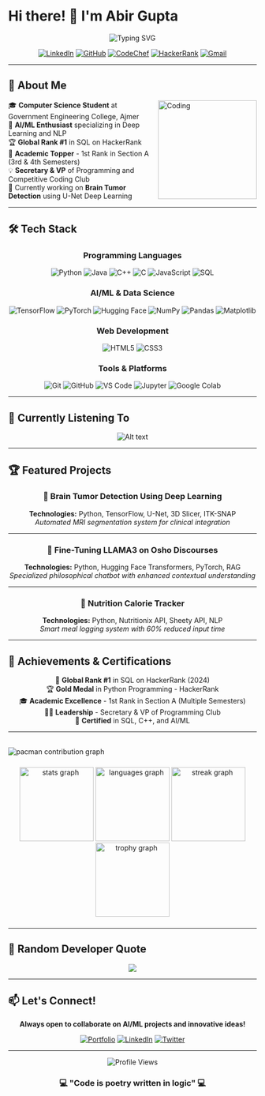 # Hi there! 👋 I'm Abir Gupta

<div align="center">
  <img src="https://readme-typing-svg.herokuapp.com?font=Fira+Code&size=30&duration=3000&pause=1000&color=00D9FF&center=true&vCenter=true&width=600&lines=AI+%26+ML+Enthusiast;Full+Stack+Developer;Competitive+Programmer;Open+Source+Contributor" alt="Typing SVG" />
</div>

<div align="center">
  
[![LinkedIn](https://img.shields.io/badge/LinkedIn-0077B5?style=for-the-badge&logo=linkedin&logoColor=white)](https://linkedin.com/in/abirxgpt)
[![GitHub](https://img.shields.io/badge/GitHub-100000?style=for-the-badge&logo=github&logoColor=white)](https://github.com/abirxgpt)
[![CodeChef](https://img.shields.io/badge/CodeChef-5B4638?style=for-the-badge&logo=codechef&logoColor=white)](https://codechef.com/users/abirxgpt)
[![HackerRank](https://img.shields.io/badge/HackerRank-2EC866?style=for-the-badge&logo=hackerrank&logoColor=white)](https://hackerrank.com/profile/abirxgpt)
[![Gmail](https://img.shields.io/badge/Gmail-D14836?style=for-the-badge&logo=gmail&logoColor=white)](mailto:abir.guptaaa@gmail.com)

</div>

---

## 🚀 About Me

<img align="right" alt="Coding" width="200" src="https://media.giphy.com/media/qgQUggAC3Pfv687qPC/giphy.gif">

🎓 **Computer Science Student** at Government Engineering College, Ajmer  
🧠 **AI/ML Enthusiast** specializing in Deep Learning and NLP  
🏆 **Global Rank #1** in SQL on HackerRank  
🥇 **Academic Topper** - 1st Rank in Section A (3rd & 4th Semesters)  
💡 **Secretary & VP** of Programming and Competitive Coding Club  
🔬 Currently working on **Brain Tumor Detection** using U-Net Deep Learning  

---

## 🛠️ Tech Stack

<div align="center">

### Programming Languages
![Python](https://img.shields.io/badge/Python-3776AB?style=for-the-badge&logo=python&logoColor=white)
![Java](https://img.shields.io/badge/Java-ED8B00?style=for-the-badge&logo=openjdk&logoColor=white)
![C++](https://img.shields.io/badge/C++-00599C?style=for-the-badge&logo=c%2B%2B&logoColor=white)
![C](https://img.shields.io/badge/C-00599C?style=for-the-badge&logo=c&logoColor=white)
![JavaScript](https://img.shields.io/badge/JavaScript-F7DF1E?style=for-the-badge&logo=javascript&logoColor=black)
![SQL](https://img.shields.io/badge/SQL-4479A1?style=for-the-badge&logo=mysql&logoColor=white)

### AI/ML & Data Science
![TensorFlow](https://img.shields.io/badge/TensorFlow-FF6F00?style=for-the-badge&logo=tensorflow&logoColor=white)
![PyTorch](https://img.shields.io/badge/PyTorch-EE4C2C?style=for-the-badge&logo=pytorch&logoColor=white)
![Hugging Face](https://img.shields.io/badge/🤗%20Hugging%20Face-FFD21E?style=for-the-badge)
![NumPy](https://img.shields.io/badge/NumPy-013243?style=for-the-badge&logo=numpy&logoColor=white)
![Pandas](https://img.shields.io/badge/Pandas-150458?style=for-the-badge&logo=pandas&logoColor=white)
![Matplotlib](https://img.shields.io/badge/Matplotlib-11557c?style=for-the-badge)

### Web Development
![HTML5](https://img.shields.io/badge/HTML5-E34F26?style=for-the-badge&logo=html5&logoColor=white)
![CSS3](https://img.shields.io/badge/CSS3-1572B6?style=for-the-badge&logo=css3&logoColor=white)

### Tools & Platforms
![Git](https://img.shields.io/badge/Git-F05032?style=for-the-badge&logo=git&logoColor=white)
![GitHub](https://img.shields.io/badge/GitHub-100000?style=for-the-badge&logo=github&logoColor=white)
![VS Code](https://img.shields.io/badge/VS%20Code-007ACC?style=for-the-badge&logo=visual-studio-code&logoColor=white)
![Jupyter](https://img.shields.io/badge/Jupyter-F37626?style=for-the-badge&logo=jupyter&logoColor=white)
![Google Colab](https://img.shields.io/badge/Google%20Colab-F9AB00?style=for-the-badge&logo=googlecolab&logoColor=white)

</div>

---

## 🎵 Currently Listening To

<div align="center">
  
![Alt text](https://spotify-recently-played-readme.vercel.app/api?user=31hqkr4fzrcaqhxg3u6544ksqyci)
</div>

---

## 🏆 Featured Projects

<div align="center">

### 🧠 Brain Tumor Detection Using Deep Learning
**Technologies:** Python, TensorFlow, U-Net, 3D Slicer, ITK-SNAP  
*Automated MRI segmentation system for clinical integration*


---

### 🦙 Fine-Tuning LLAMA3 on Osho Discourses
**Technologies:** Python, Hugging Face Transformers, PyTorch, RAG  
*Specialized philosophical chatbot with enhanced contextual understanding*


---

### 🍎 Nutrition Calorie Tracker
**Technologies:** Python, Nutritionix API, Sheety API, NLP  
*Smart meal logging system with 60% reduced input time*


</div>

---

## 🏅 Achievements & Certifications

<div align="center">

🥇 **Global Rank #1** in SQL on HackerRank (2024)  
🏆 **Gold Medal** in Python Programming - HackerRank  
🎓 **Academic Excellence** - 1st Rank in Section A (Multiple Semesters)  
👨‍💼 **Leadership** - Secretary & VP of Programming Club  
📜 **Certified** in SQL, C++, and AI/ML

</div>

---

<br clear="both">

<picture>
  <source media="(prefers-color-scheme: dark)" srcset="https://raw.githubusercontent.com/abirxgpt/abirxgpt/output/pacman-contribution-graph-dark.svg">
  <source media="(prefers-color-scheme: light)" srcset="https://raw.githubusercontent.com/abirxgpt/abirxgpt/output/pacman-contribution-graph.svg">
  <img alt="pacman contribution graph" src="https://raw.githubusercontent.com/abirxgpt/abirxgpt/output/pacman-contribution-graph.svg">
</picture>

###

<div align="center">
  <img src="https://github-readme-stats.vercel.app/api?username=abirxgpt&hide_title=false&hide_rank=false&show_icons=true&include_all_commits=true&count_private=true&disable_animations=false&theme=dracula&locale=en&hide_border=false&order=1" height="150" alt="stats graph"  />
  <img src="https://github-readme-stats.vercel.app/api/top-langs?username=abirxgpt&locale=en&hide_title=false&layout=compact&card_width=320&langs_count=5&theme=dracula&hide_border=false&order=2" height="150" alt="languages graph"  />
  <img src="https://streak-stats.demolab.com?user=abirxgpt&locale=en&mode=daily&theme=dracula&hide_border=false&border_radius=5&order=3" height="150" alt="streak graph"  />
  <img src="https://github-profile-trophy.vercel.app?username=abirxgpt&theme=dracula&column=-1&row=1&margin-w=8&margin-h=8&no-bg=false&no-frame=false&order=4" height="150" alt="trophy graph"  />
</div>

###

---

## 🌟 Random Developer Quote

<div align="center">
  
![](https://quotes-github-readme.vercel.app/api?type=horizontal&theme=tokyonight)

</div>

---

## 📫 Let's Connect!

<div align="center">
  
**Always open to collaborate on AI/ML projects and innovative ideas!**

[![Portfolio](https://img.shields.io/badge/Portfolio-FF5722?style=for-the-badge&logo=google-chrome&logoColor=white)](https://abirxgpt.github.io)
[![LinkedIn](https://img.shields.io/badge/LinkedIn-0077B5?style=for-the-badge&logo=linkedin&logoColor=white)](https://linkedin.com/in/abirxgpt)
[![Twitter](https://img.shields.io/badge/Twitter-1DA1F2?style=for-the-badge&logo=twitter&logoColor=white)](https://twitter.com/abirxgpt)

</div>

---

<div align="center">
  <img src="https://komarev.com/ghpvc/?username=abirxgpt&style=for-the-badge&color=blue" alt="Profile Views"/>
</div>

<div align="center">
  
### 💻 "Code is poetry written in logic" 💻

</div>
